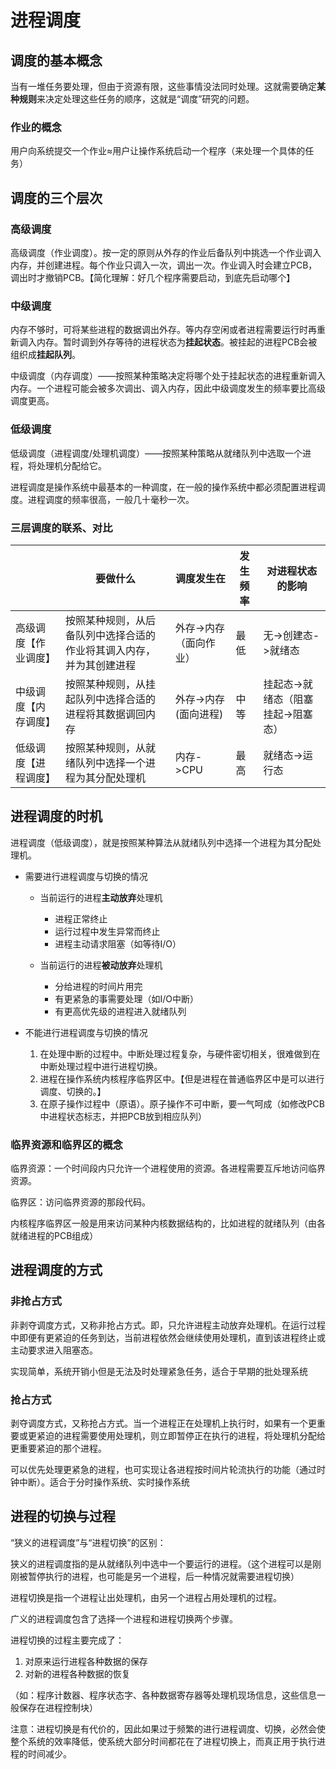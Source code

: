 # 进程调度

## 调度的基本概念

当有一堆任务要处理，但由于资源有限，这些事情没法同时处理。这就需要确定**某种规则**来决定处理这些任务的顺序，这就是“调度”研究的问题。

### 作业的概念

用户向系统提交一个作业≈用户让操作系统启动一个程序（来处理一个具体的任务）

## 调度的三个层次

### 高级调度

高级调度（作业调度）。按一定的原则从外存的作业后备队列中挑选一个作业调入内存，并创建进程。每个作业只调入一次，调出一次。作业调入时会建立PCB，调出时才撤销PCB。【简化理解：好几个程序需要启动，到底先启动哪个】

### 中级调度

内存不够时，可将某些进程的数据调出外存。等内存空闲或者进程需要运行时再重新调入内存。暂时调到外存等待的进程状态为**挂起状态**。被挂起的进程PCB会被组织成**挂起队列**。

中级调度（内存调度）——按照某种策略决定将哪个处于挂起状态的进程重新调入内存。一个进程可能会被多次调出、调入内存，因此中级调度发生的频率要比高级调度更高。

### 低级调度

低级调度（进程调度/处理机调度）——按照某种策略从就绪队列中选取一个进程，将处理机分配给它。

进程调度是操作系统中最基本的一种调度，在一般的操作系统中都必须配置进程调度。进程调度的频率很高，一般几十毫秒一次。

### 三层调度的联系、对比

|                      | 要做什么                                                     | 调度发生在             | 发生频率 | 对进程状态的影响                   |
| -------------------- | ------------------------------------------------------------ | ---------------------- | -------- | ---------------------------------- |
| 高级调度【作业调度】 | 按照某种规则，从后备队列中选择合适的作业将其调入内存，并为其创建进程 | 外存->内存（面向作业） | 最低     | 无->创建态->就绪态                 |
| 中级调度【内存调度】 | 按照某种规则，从挂起队列中选择合适的进程将其数据调回内存     | 外存->内存(面向进程)   | 中等     | 挂起态->就绪态（阻塞挂起->阻塞态） |
| 低级调度【进程调度】 | 按照某种规则，从就绪队列中选择一个进程为其分配处理机         | 内存->CPU              | 最高     | 就绪态->运行态                     |



## 进程调度的时机

进程调度（低级调度），就是按照某种算法从就绪队列中选择一个进程为其分配处理机。

- 需要进行进程调度与切换的情况

  - 当前运行的进程**主动放弃**处理机
    - 进程正常终止
    - 运行过程中发生异常而终止
    - 进程主动请求阻塞（如等待I/O）

  - 当前运行的进程**被动放弃**处理机
    - 分给进程的时间片用完
    - 有更紧急的事需要处理（如I/O中断）
    - 有更高优先级的进程进入就绪队列

- 不能进行进程调度与切换的情况

  1. 在处理中断的过程中。中断处理过程复杂，与硬件密切相关，很难做到在中断处理过程中进行进程切换。
  2. 进程在操作系统内核程序临界区中。【但是进程在普通临界区中是可以进行调度、切换的。】
  3. 在原子操作过程中（原语）。原子操作不可中断，要一气呵成（如修改PCB中进程状态标志，并把PCB放到相应队列）

### 临界资源和临界区的概念

临界资源：一个时间段内只允许一个进程使用的资源。各进程需要互斥地访问临界资源。

临界区：访问临界资源的那段代码。

内核程序临界区一般是用来访问某种内核数据结构的，比如进程的就绪队列（由各就绪进程的PCB组成）

## 进程调度的方式

### 非抢占方式

非剥夺调度方式，又称非抢占方式。即，只允许进程主动放弃处理机。在运行过程中即便有更紧迫的任务到达，当前进程依然会继续使用处理机，直到该进程终止或主动要求进入阻塞态。

实现简单，系统开销小但是无法及时处理紧急任务，适合于早期的批处理系统

### 抢占方式

剥夺调度方式，又称抢占方式。当一个进程正在处理机上执行时，如果有一个更重要或更紧迫的进程需要使用处理机，则立即暂停正在执行的进程，将处理机分配给更重要紧迫的那个进程。

可以优先处理更紧急的进程，也可实现让各进程按时间片轮流执行的功能（通过时钟中断）。适合于分时操作系统、实时操作系统

## 进程的切换与过程

“狭义的进程调度”与“进程切换”的区别：

狭义的进程调度指的是从就绪队列中选中一个要运行的进程。（这个进程可以是刚刚被暂停执行的进程，也可能是另一个进程，后一种情况就需要进程切换）

进程切换是指一个进程让出处理机，由另一个进程占用处理机的过程。

广义的进程调度包含了选择一个进程和进程切换两个步骤。

进程切换的过程主要完成了：

1.  对原来运行进程各种数据的保存
2.  对新的进程各种数据的恢复

（如：程序计数器、程序状态字、各种数据寄存器等处理机现场信息，这些信息一般保存在进程控制块）

注意：进程切换是有代价的，因此如果过于频繁的进行进程调度、切换，必然会使整个系统的效率降低，使系统大部分时间都花在了进程切换上，而真正用于执行进程的时间减少。


